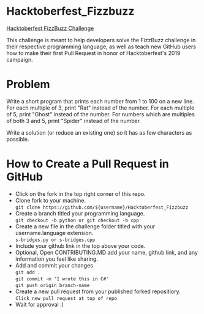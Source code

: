 # Hacktoberfest_Fizzbuzz
[Hacktoberfest FizzBuzz Challenge](https://hacktoberfest.digitalocean.com/)

This challenge is meant to help developers solve the FizzBuzz challenge in their respective programming language, as well as teach new GitHub users how to make their first Pull Request in honor of Hacktoberfest's 2019 campaign.

# Problem
Write a short program that prints each number from 1 to 100 on a new line.
For each multiple of 3, print "Rat" instead of the number.
For each multiple of 5, print "Ghost" instead of the number.
For numbers which are multiples of both 3 and 5, print "Spider" instead of the number.

Write a solution (or reduce an existing one) so it has as few characters as possible.

# How to Create a Pull Request in GitHub
- Click on the fork in the top right corner of this repo.
- Clone fork to your machine. <br>
`git clone https://github.com/${username}/Hacktoberfest_Fizzbuzz`
- Create a branch titled your programming language.<br>
`git checkout -b python or git checkout -b cpp`
- Create a new file in the challenge folder titled with your username.language extension. <br>
`s-bridges.py or s-bridges.cpp`
- Include your github link in the top above your code.
- Optional, Open CONTRIBUTING.MD add your name, github link, and any information you feel like sharing.
- Add and commit your changes <br>
`git add .`<br>
`git commit -m 'I wrote this in C#'` <br>
`git push origin branch-name`<br>
- Create a new pull request from your published forked repositiory.<br>
`Click new pull request at top of repo`
- Wait for approval :)
